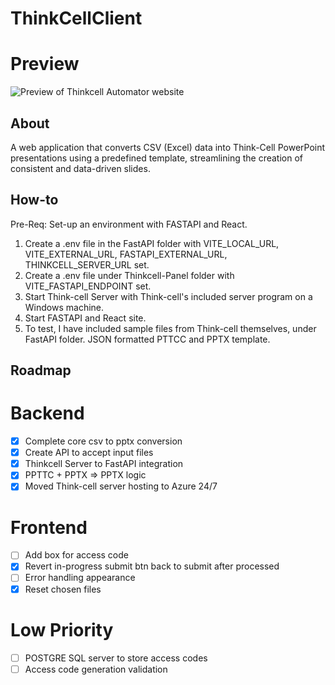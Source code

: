 # ThinkCellClient

# Preview
<img src="https://i.ibb.co/HLnvmBqP/think-Cell-Automator-Preview.jpg" alt="Preview of Thinkcell Automator website" width="auto" height="auto">

## About

A web application that converts CSV (Excel) data into Think-Cell PowerPoint presentations using a predefined template, streamlining the creation of consistent and data-driven slides.

## How-to
Pre-Req: Set-up an environment with FASTAPI and React.
1. Create a .env file in the FastAPI folder with VITE_LOCAL_URL, VITE_EXTERNAL_URL, FASTAPI_EXTERNAL_URL, THINKCELL_SERVER_URL set.
2. Create a .env file under Thinkcell-Panel folder with VITE_FASTAPI_ENDPOINT set.
3. Start Think-cell Server with Think-cell's included server program on a Windows machine.
4. Start FASTAPI and React site.
5. To test, I have included sample files from Think-cell themselves, under FastAPI folder. JSON formatted PTTCC and PPTX template.

## Roadmap

# Backend
- [x] Complete core csv to pptx conversion
- [x] Create API to accept input files
- [x] Thinkcell Server to FastAPI integration
- [x] PPTTC + PPTX => PPTX logic
- [x] Moved Think-cell server hosting to Azure 24/7

# Frontend
- [ ] Add box for access code
- [x] Revert in-progress submit btn back to submit after processed
- [ ] Error handling appearance
- [x] Reset chosen files

# Low Priority
- [ ] POSTGRE SQL server to store access codes
- [ ] Access code generation validation
